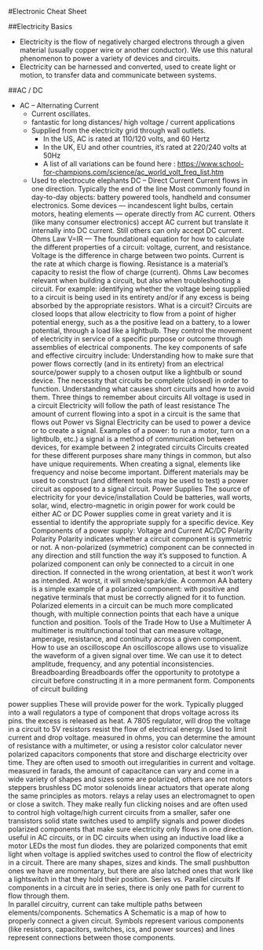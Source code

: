 #Electronic Cheat Sheet

##Electricity Basics
* Electricity is the flow of negatively charged electrons through a given material (usually copper wire or another conductor). We use this natural phenomenon to power a variety of devices and circuits.
* Electricity can be harnessed and converted, used to create light or motion, to transfer data and communicate between systems.

##AC / DC
* AC – Alternating Current
   * Current oscillates.
   * fantastic for long distances/ high voltage / current applications
   * Supplied from the electricity grid through wall outlets.
     * In the US, AC is rated at 110/120 volts, and 60 Hertz
     * In the UK, EU and other countries, it’s rated at 220/240 volts at 50Hz
     * A list of all variations can be found here : https://www.school-for-champions.com/science/ac_world_volt_freq_list.htm
   * Used to electrocute elephants
DC – Direct Current
Current flows in one direction.
Typically the end of the line
Most commonly found in day-to-day objects: battery powered tools, handheld and consumer electronics.
Some devices — incandescent light bulbs, certain motors, heating elements — operate directly from AC current. Others (like many consumer electronics) accept AC current but translate it internally into DC current. Still others can only accept DC current.
Ohms Law
V=IR — The foundational equation for how to calculate the different properties of a circuit: voltage, current, and resistance.  
Voltage is the difference in charge between two points.
Current is the rate at which charge is flowing.
Resistance is a material’s capacity to resist the flow of charge (current).
Ohms Law becomes relevant when building a circuit, but also when troubleshooting a circuit. For example:  identifying whether the voltage being supplied to a circuit is being used in its entirety and/or if any excess is being absorbed by the appropriate resistors.
What is a circuit?
Circuits are closed loops that allow electricity to flow from a point of higher potential energy, such as a the positive lead on a battery, to a lower potential, through a load like a lightbulb.
They control the movement of electricity in service of a specific purpose or outcome through assemblies of electrical components.
The key components of safe and effective circuitry include:
Understanding how to make sure that power flows correctly (and in its entirety) from an electrical source/power supply to a chosen output like a lightbulb or sound device.
The necessity that circuits be complete (closed) in order to function.
Understanding what causes short circuits and how to avoid them.
Three things to remember about circuits
All voltage is used in a circuit
Electricity will follow the path of least resistance
The amount of current flowing into a spot in a circuit is the same that flows out
Power vs Signal
Electricity can be used to power a device or to create a signal. Examples of a power: to run a motor, turn on a lightbulb, etc.)
a signal is a method of communication between devices, for example between 2 integrated circuits
Circuits created for these different purposes share many things in common, but also have unique requirements. When creating a signal, elements like frequency and noise become important. Different materials may be used to construct (and different tools may be used to test) a power circuit as opposed to a signal circuit.
Power Supplies
The source of electricity for your device/installation
Could be batteries, wall worts, solar, wind, electro-magnetic in origin
power for work could be either AC or DC
Power supplies come in great variety and it is essential to identify the appropriate supply for a specific device.
Key Components of a power supply:
Voltage and Current
AC/DC
Polarity
Polarity
Polarity indicates whether a circuit component is symmetric or not. A non-polarized (symmetric) component can be connected in any direction and still function the way it’s supposed to function. A polarized component can only be connected to a circuit in one direction. If connected in the wrong orientation, at best it won’t work as intended. At worst, it will smoke/spark/die.
A common AA battery is a simple example of a polarized component: with positive and negative terminals that must be correctly aligned for it to function. Polarized elements in a circuit can be much more complicated though, with multiple connection points that each have a unique function and position.
Tools of the Trade
How to Use a Multimeter
A multimeter is multifunctional tool that can measure voltage, amperage, resistance, and continuity across a given component.
How to use an oscilloscope
An oscilloscope allows use to visualize the waveform of a given signal over time. We can use it to detect amplitude, frequency, and any potential inconsistencies.
Breadboarding
Breadboards offer the opportunity to prototype a circuit before constructing it in a more permanent form. 
Components of circuit building

power supplies
These will provide power for the work. Typically plugged into a wall
regulators
a type of component that drops voltage across its pins. the excess is released as heat. A 7805 regulator, will drop the voltage in a circuit to 5V
resistors
resist the flow of electrical energy. Used to limit current and drop voltage.
measured in ohms, you can determine the amount of resistance with a multimeter, or using a resistor color calculator
never polarized
capacitors
components that store and discharge electricity over time. They are often used to smooth out irregularities in current and voltage.
measured in farads, the amount of capacitance can vary and come in a wide variety of shapes and sizes
some are polarized, others are not
motors
steppers
brushless DC motor
solenoids
linear actuators that operate along the same principles as motors.
relays
a relay uses an electromagnet to open or close a switch. They make really fun clicking noises and are often used to control high voltage/high current circuits from a smaller, safer one
transistors
solid state switches used to amplify signals and power
diodes
polarized components that make sure electricity only flows in one direction. useful in AC circuits, or in DC circuits when using an inductive load like a motor
LEDs
the most fun diodes. they are polarized components that emit light when voltage is applied
switches
used to control the flow of electricity in a circuit. There are many shapes, sizes and kinds. The small pushbutton ones we have are momentary, but there are also latched ones that work like a lightswitch in that they hold their position.
Series vs. Parallel circuits
If components in a circuit are in series, there is only one path for current to flow through them.  
In parallel circuitry, current can take multiple paths between elements/components.
Schematics
A Schematic is a map of how to properly connect a given circuit. Symbols represent various components (like resistors, capacitors, switches, ics, and power sources)  and lines represent connections between those components.
